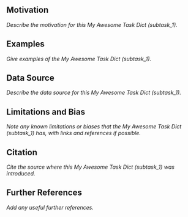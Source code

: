 ## Motivation
*Describe the motivation for this My Awesome Task Dict (subtask_1).*

## Examples
*Give examples of the My Awesome Task Dict (subtask_1).*

## Data Source
*Describe the data source for this My Awesome Task Dict (subtask_1).*

## Limitations and Bias
*Note any known limitations or biases that the My Awesome Task Dict (subtask_1) has, with links and references if possible.*

## Citation
*Cite the source where this My Awesome Task Dict (subtask_1) was introduced.*

## Further References
*Add any useful further references.*